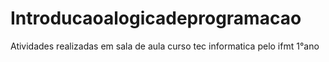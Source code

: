 # Introducaoalogicadeprogramacao
Atividades realizadas em sala de aula curso tec informatica pelo ifmt 1°ano
